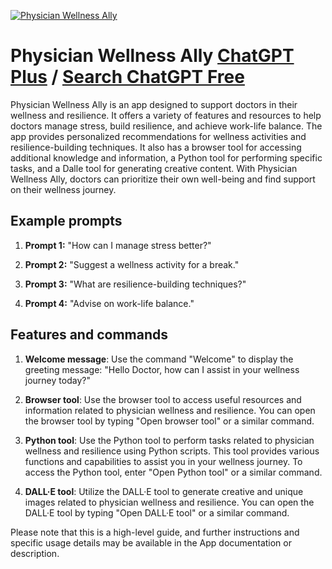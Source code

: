 
[![Physician Wellness Ally](https://files.oaiusercontent.com/file-cl35pKD2IYorMAXPNfM4hyCI?se=2123-10-17T01%3A48%3A42Z&sp=r&sv=2021-08-06&sr=b&rscc=max-age%3D31536000%2C%20immutable&rscd=attachment%3B%20filename%3D3f369892-e5fc-4283-981f-05ea6129eba3.png&sig=3bEP6Vp4M6HtCY9jdxJ1V04cJiOewKN1dJb2a5t/poU%3D)](https://chat.openai.com/g/g-wnDHGOKNw-physician-wellness-ally)

# Physician Wellness Ally [ChatGPT Plus](https://chat.openai.com/g/g-wnDHGOKNw-physician-wellness-ally) / [Search ChatGPT Free](https://gptcall.net/index.html#/?search=Physician%20Wellness%20Ally)

Physician Wellness Ally is an app designed to support doctors in their wellness and resilience. It offers a variety of features and resources to help doctors manage stress, build resilience, and achieve work-life balance. The app provides personalized recommendations for wellness activities and resilience-building techniques. It also has a browser tool for accessing additional knowledge and information, a Python tool for performing specific tasks, and a Dalle tool for generating creative content. With Physician Wellness Ally, doctors can prioritize their own well-being and find support on their wellness journey.

## Example prompts

1. **Prompt 1:** "How can I manage stress better?"

2. **Prompt 2:** "Suggest a wellness activity for a break."

3. **Prompt 3:** "What are resilience-building techniques?"

4. **Prompt 4:** "Advise on work-life balance."

## Features and commands

1. **Welcome message**: Use the command "Welcome" to display the greeting message: "Hello Doctor, how can I assist in your wellness journey today?"

2. **Browser tool**: Use the browser tool to access useful resources and information related to physician wellness and resilience. You can open the browser tool by typing "Open browser tool" or a similar command.

3. **Python tool**: Use the Python tool to perform tasks related to physician wellness and resilience using Python scripts. This tool provides various functions and capabilities to assist you in your wellness journey. To access the Python tool, enter "Open Python tool" or a similar command.

4. **DALL·E tool**: Utilize the DALL·E tool to generate creative and unique images related to physician wellness and resilience. You can open the DALL·E tool by typing "Open DALL·E tool" or a similar command.

Please note that this is a high-level guide, and further instructions and specific usage details may be available in the App documentation or description.


